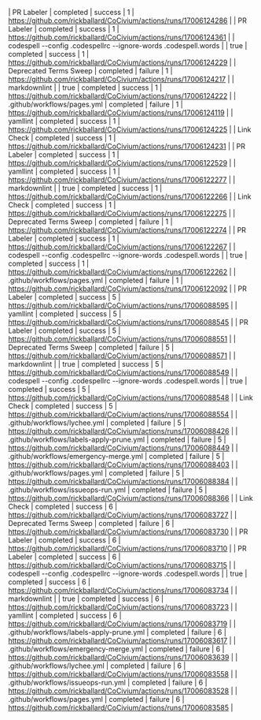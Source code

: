 | PR Labeler | completed | success | 1 | https://github.com/rickballard/CoCivium/actions/runs/17006124286 |
| PR Labeler | completed | success | 1 | https://github.com/rickballard/CoCivium/actions/runs/17006124361 |
| codespell --config .codespellrc --ignore-words .codespell.words  |  |  true | completed | success | 1 | https://github.com/rickballard/CoCivium/actions/runs/17006124229 |
| Deprecated Terms Sweep | completed | failure | 1 | https://github.com/rickballard/CoCivium/actions/runs/17006124217 |
| markdownlint  |  |  true | completed | success | 1 | https://github.com/rickballard/CoCivium/actions/runs/17006124222 |
| .github/workflows/pages.yml | completed | failure | 1 | https://github.com/rickballard/CoCivium/actions/runs/17006124119 |
| yamllint | completed | success | 1 | https://github.com/rickballard/CoCivium/actions/runs/17006124225 |
| Link Check | completed | success | 1 | https://github.com/rickballard/CoCivium/actions/runs/17006124231 |
| PR Labeler | completed | success | 1 | https://github.com/rickballard/CoCivium/actions/runs/17006122529 |
| yamllint | completed | success | 1 | https://github.com/rickballard/CoCivium/actions/runs/17006122277 |
| markdownlint  |  |  true | completed | success | 1 | https://github.com/rickballard/CoCivium/actions/runs/17006122266 |
| Link Check | completed | success | 1 | https://github.com/rickballard/CoCivium/actions/runs/17006122275 |
| Deprecated Terms Sweep | completed | failure | 1 | https://github.com/rickballard/CoCivium/actions/runs/17006122274 |
| PR Labeler | completed | success | 1 | https://github.com/rickballard/CoCivium/actions/runs/17006122267 |
| codespell --config .codespellrc --ignore-words .codespell.words  |  |  true | completed | success | 1 | https://github.com/rickballard/CoCivium/actions/runs/17006122262 |
| .github/workflows/pages.yml | completed | failure | 1 | https://github.com/rickballard/CoCivium/actions/runs/17006122092 |
| PR Labeler | completed | success | 5 | https://github.com/rickballard/CoCivium/actions/runs/17006088595 |
| yamllint | completed | success | 5 | https://github.com/rickballard/CoCivium/actions/runs/17006088545 |
| PR Labeler | completed | success | 5 | https://github.com/rickballard/CoCivium/actions/runs/17006088551 |
| Deprecated Terms Sweep | completed | failure | 5 | https://github.com/rickballard/CoCivium/actions/runs/17006088571 |
| markdownlint  |  |  true | completed | success | 5 | https://github.com/rickballard/CoCivium/actions/runs/17006088549 |
| codespell --config .codespellrc --ignore-words .codespell.words  |  |  true | completed | success | 5 | https://github.com/rickballard/CoCivium/actions/runs/17006088548 |
| Link Check | completed | success | 5 | https://github.com/rickballard/CoCivium/actions/runs/17006088554 |
| .github/workflows/lychee.yml | completed | failure | 5 | https://github.com/rickballard/CoCivium/actions/runs/17006088426 |
| .github/workflows/labels-apply-prune.yml | completed | failure | 5 | https://github.com/rickballard/CoCivium/actions/runs/17006088449 |
| .github/workflows/emergency-merge.yml | completed | failure | 5 | https://github.com/rickballard/CoCivium/actions/runs/17006088403 |
| .github/workflows/pages.yml | completed | failure | 5 | https://github.com/rickballard/CoCivium/actions/runs/17006088384 |
| .github/workflows/issueops-run.yml | completed | failure | 5 | https://github.com/rickballard/CoCivium/actions/runs/17006088366 |
| Link Check | completed | success | 6 | https://github.com/rickballard/CoCivium/actions/runs/17006083727 |
| Deprecated Terms Sweep | completed | failure | 6 | https://github.com/rickballard/CoCivium/actions/runs/17006083730 |
| PR Labeler | completed | success | 6 | https://github.com/rickballard/CoCivium/actions/runs/17006083710 |
| PR Labeler | completed | success | 6 | https://github.com/rickballard/CoCivium/actions/runs/17006083715 |
| codespell --config .codespellrc --ignore-words .codespell.words  |  |  true | completed | success | 6 | https://github.com/rickballard/CoCivium/actions/runs/17006083734 |
| markdownlint  |  |  true | completed | success | 6 | https://github.com/rickballard/CoCivium/actions/runs/17006083723 |
| yamllint | completed | success | 6 | https://github.com/rickballard/CoCivium/actions/runs/17006083719 |
| .github/workflows/labels-apply-prune.yml | completed | failure | 6 | https://github.com/rickballard/CoCivium/actions/runs/17006083617 |
| .github/workflows/emergency-merge.yml | completed | failure | 6 | https://github.com/rickballard/CoCivium/actions/runs/17006083639 |
| .github/workflows/lychee.yml | completed | failure | 6 | https://github.com/rickballard/CoCivium/actions/runs/17006083558 |
| .github/workflows/issueops-run.yml | completed | failure | 6 | https://github.com/rickballard/CoCivium/actions/runs/17006083528 |
| .github/workflows/pages.yml | completed | failure | 6 | https://github.com/rickballard/CoCivium/actions/runs/17006083585 |


